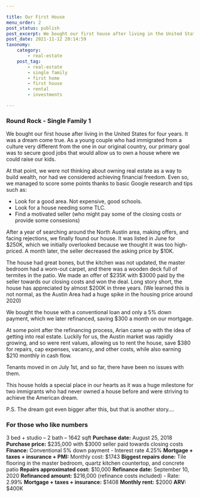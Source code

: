 ```yaml
---

title: Our First House
menu_order: 2
post_status: publish
post_excerpt: We bought our first house after living in the United States for four years. It was a dream come true. As a young couple who had immigrated from a culture very different from the one in our original country, our primary goal was to secure good jobs that would allow us to own a house where we could raise our kids.
post_date: 2021-11-12 20:14:59
taxonomy:
    category:
        - real-estate
    post_tag:
        - real-estate
        - single family
        - first home
        - first house
        - rental
        - investments

---
```

### Round Rock - Single Family 1

We bought our first house after living in the United States for four years. It was a dream come true. As a young couple who had immigrated from a culture very different from the one in our original country, our primary goal was to secure good jobs that would allow us to own a house where we could raise our kids.

At that point, we were not thinking about owning real estate as a way to build wealth, nor had we considered achieving financial freedom. Even so, we managed to score some points thanks to basic Google research and tips such as:

* Look for a good area. Not expensive, good schools.
* Look for a house needing some TLC.
* Find a motivated seller (who might pay some of the closing costs or provide some consesions)

After a year of searching around the North Austin area, making offers, and facing rejections, we finally found our house. It was listed in June for $250K, which we initially overlooked because we thought it was too high-priced. A month later, the seller decreased the asking price by $10K.

The house had great bones, but the kitchen was not updated, the master bedroom had a worn-out carpet, and there was a wooden deck full of termites in the patio. We made an offer of $235K with $3000 paid by the seller towards our closing costs and won the deal. Long story short, the house has appreciated by almost $200K in three years. (We learned this is not normal, as the Austin Area had a huge spike in the housing price around 2020)

We bought the house with a conventional loan and only a 5% down payment, which we later refinanced, saving $300 a month on our mortgage.

At some point after the refinancing process, Arian came up with the idea of getting into real estate. Luckily for us, the Austin market was rapidly growing, and so were rent values, allowing us to rent the house, save $380 for repairs, cap expenses, vacancy, and other costs, while also earning $210 monthly in cash flow.

Tenants moved in on July 1st, and so far, there have been no issues with them.

This house holds a special place in our hearts as it was a huge milestone for two immigrants who had never owned a house before and were striving to achieve the American dream.

P.S. The dream got even bigger after this, but that is another story….

### For those who like numbers

3 bed + studio – 2 bath – 1642 sqft
**Purchase date:** August 25, 2018
**Purchase price:** $235,000 with $3000 seller paid towards closing costs
**Finance:** Conventional 5% down payment - Interest rate 4.25%
**Mortgage + taxes + insurance + PMI:** Monthly cost: $1743
**Biggest repairs done:** Tile flooring in the master bedroom, quartz kitchen countertop, and concrete patio
**Repairs approximated cost:** $10,000
**Refinance date:** September 10, 2020
**Refinanced amount:** $216,000 (refinance costs included) - Rate: 2.99%
**Mortgage + taxes + insurance:** $1408
**Monthly rent:** $2000
**ARV:** $400K
